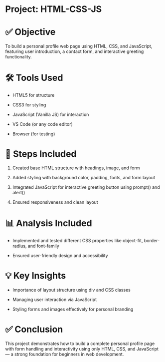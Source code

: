 # Project: HTML-CSS-JS
# ✅ Objective
To build a personal profile web page using HTML, CSS, and JavaScript, featuring user introduction, a contact form, and interactive greeting functionality.

# 🛠️ Tools Used
- HTML5 for structure

- CSS3 for styling

- JavaScript (Vanilla JS) for interaction

- VS Code (or any code editor)

- Browser (for testing)

# 🔄 Steps Included
1. Created base HTML structure with headings, image, and form

2. Added styling with background color, padding, fonts, and form layout

3. Integrated JavaScript for interactive greeting button using prompt() and alert()

4. Ensured responsiveness and clean layout

# 📊 Analysis Included
- Implemented and tested different CSS properties like object-fit, border-radius, and font-family

- Ensured user-friendly design and accessibility

# 💡 Key Insights
- Importance of layout structure using div and CSS classes

- Managing user interaction via JavaScript

- Styling forms and images effectively for personal branding

# ✅ Conclusion
This project demonstrates how to build a complete personal profile page with form handling and interactivity using only HTML, CSS, and JavaScript — a strong foundation for beginners in web development.

